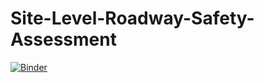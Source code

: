 # Site-Level-Roadway-Safety-Assessment
[![Binder](https://mybinder.org/badge_logo.svg)](https://mybinder.org/v2/gh/cecilialxy/Site-Level-Roadway-Safety-Assessment-Process/main)